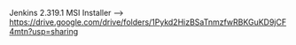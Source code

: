 Jenkins 2.319.1 MSI Installer --> https://drive.google.com/drive/folders/1Pykd2HizBSaTnmzfwRBKGuKD9jCF4mtn?usp=sharing
